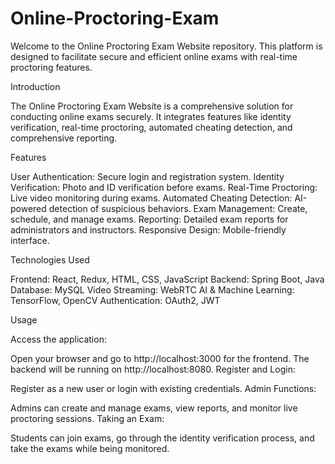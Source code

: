 # Online-Proctoring-Exam
Welcome to the Online Proctoring Exam Website repository. This platform is designed to facilitate secure and efficient online exams with real-time proctoring features.

Introduction

The Online Proctoring Exam Website is a comprehensive solution for conducting online exams securely. It integrates features like identity verification, real-time proctoring, automated cheating detection, and comprehensive reporting.

Features

User Authentication: Secure login and registration system.
Identity Verification: Photo and ID verification before exams.
Real-Time Proctoring: Live video monitoring during exams.
Automated Cheating Detection: AI-powered detection of suspicious behaviors.
Exam Management: Create, schedule, and manage exams.
Reporting: Detailed exam reports for administrators and instructors.
Responsive Design: Mobile-friendly interface.

Technologies Used

Frontend: React, Redux, HTML, CSS, JavaScript
Backend: Spring Boot, Java
Database: MySQL
Video Streaming: WebRTC
AI & Machine Learning: TensorFlow, OpenCV
Authentication: OAuth2, JWT

Usage

Access the application:

Open your browser and go to http://localhost:3000 for the frontend.
The backend will be running on http://localhost:8080.
Register and Login:

Register as a new user or login with existing credentials.
Admin Functions:

Admins can create and manage exams, view reports, and monitor live proctoring sessions.
Taking an Exam:

Students can join exams, go through the identity verification process, and take the exams while being monitored.
